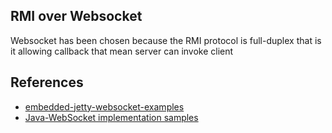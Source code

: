 ## RMI over Websocket

Websocket has been chosen because the RMI protocol is full-duplex that is it allowing callback that mean server can invoke client


## References

* [embedded-jetty-websocket-examples](https://github.com/jetty-project/embedded-jetty-websocket-examples)
* [Java-WebSocket implementation samples](https://github.com/TooTallNate/Java-WebSocket/tree/master/src/main/example)
